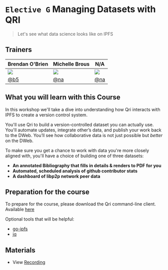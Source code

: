 # `Elective G` Managing Datasets with QRI

> Let's see what data science looks like on IPFS

## Trainers

| **Brendan O'Brien**                                   	| **Michelle Brous**                              	| **N/A**                      	|
|-------------------------------------------------------	|--------------------------------------	|------------------------------	|
| ![](https://avatars0.githubusercontent.com/u/1154390) 	| ![](https://avatars2.githubusercontent.com/u/17201865)                             	| ![](https://avatars1.githubusercontent.com/u/583231)                     	|
| [@b5](https://github.com/b5/)                         	| [@na](https://github.com/michellebrous)         	| [@na](https://github.com/na) 	|

## What you will learn with this Course

In this workshop we'll take a dive into understanding how Qri interacts with IPFS to create a version control system.

You'll use Qri to build a version-controlled dataset you can actually use. You'll automate updates, integrate other’s data, and publish your work back to the DWeb. You’ll see how collaborative data is not just possible but _better_ on the DWeb.

To make sure you get a chance to work with data you're more closely aligned with, you'll have a choice of building one of three datasets:
* **An annotated Bibliography that fills in details & renders to PDF for you**
* **Automated, scheduled analysis of github contributor stats**
* **A dashboard of libp2p network peer data**

## Preparation for the course

To prepare for the course, please download the Qri command-line client. Available [here](https://github.com/qri-io/qri/releases/latest)

Optional tools that will be helpful:
* [go-ipfs](https://dist.ipfs.io)
* [jq](https://stedolan.github.io/jq/)

## Materials
- View [Recording](https://youtu.be/ZN1mPBECsvA)
